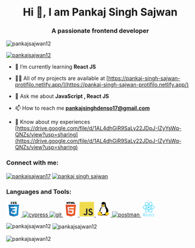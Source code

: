 <h1 align="center">Hi 👋, I am Pankaj Singh Sajwan</h1>
<h3 align="center">A passionate frontend developer</h3>

<p align="left"> <img src="https://komarev.com/ghpvc/?username=pankajsajwan12&label=Profile%20views&color=0e75b6&style=flat" alt="pankajsajwan12" /> </p>

<p align="left"> <a href="https://github.com/ryo-ma/github-profile-trophy"><img src="https://cdn.pixabay.com/photo/2018/06/08/00/48/developer-3461405__340.png" alt="pankajsajwan12" /></a> </p>

- 🌱 I’m currently learning **React JS**

- 👨‍💻 All of my projects are available at [https://pankaj-singh-sajwan-protifilo.netlify.app/](https://pankaj-singh-sajwan-protifilo.netlify.app/)

- 💬 Ask me about **JavaScript , React JS**

- 📫 How to reach me **pankajsinghdenso17@gmail.com**

- 📄 Know about my experiences [https://drive.google.com/file/d/1AL4dhGiR9SaLy22JDpJ-IZyYsWq-QNZs/view?usp=sharing](https://drive.google.com/file/d/1AL4dhGiR9SaLy22JDpJ-IZyYsWq-QNZs/view?usp=sharing)

<h3 align="left">Connect with me:</h3>
<p align="left">
<a href="https://twitter.com/pankajsajwan17" target="blank"><img align="center" src="https://raw.githubusercontent.com/rahuldkjain/github-profile-readme-generator/master/src/images/icons/Social/twitter.svg" alt="pankajsajwan17" height="30" width="40" /></a>
<a href="https://linkedin.com/in/pankaj singh sajwan" target="blank"><img align="center" src="https://raw.githubusercontent.com/rahuldkjain/github-profile-readme-generator/master/src/images/icons/Social/linked-in-alt.svg" alt="pankaj singh sajwan" height="30" width="40" /></a>
</p>

<h3 align="left">Languages and Tools:</h3>
<p align="left"> <a href="https://www.w3schools.com/css/" target="_blank" rel="noreferrer"> <img src="https://raw.githubusercontent.com/devicons/devicon/master/icons/css3/css3-original-wordmark.svg" alt="css3" width="40" height="40"/> </a> <a href="https://www.cypress.io" target="_blank" rel="noreferrer"> <img src="https://raw.githubusercontent.com/simple-icons/simple-icons/6e46ec1fc23b60c8fd0d2f2ff46db82e16dbd75f/icons/cypress.svg" alt="cypress" width="40" height="40"/> </a> <a href="https://git-scm.com/" target="_blank" rel="noreferrer"> <img src="https://www.vectorlogo.zone/logos/git-scm/git-scm-icon.svg" alt="git" width="40" height="40"/> </a> <a href="https://www.w3.org/html/" target="_blank" rel="noreferrer"> <img src="https://raw.githubusercontent.com/devicons/devicon/master/icons/html5/html5-original-wordmark.svg" alt="html5" width="40" height="40"/> </a> <a href="https://developer.mozilla.org/en-US/docs/Web/JavaScript" target="_blank" rel="noreferrer"> <img src="https://raw.githubusercontent.com/devicons/devicon/master/icons/javascript/javascript-original.svg" alt="javascript" width="40" height="40"/> </a> <a href="https://www.linux.org/" target="_blank" rel="noreferrer"> <img src="https://raw.githubusercontent.com/devicons/devicon/master/icons/linux/linux-original.svg" alt="linux" width="40" height="40"/> </a> <a href="https://postman.com" target="_blank" rel="noreferrer"> <img src="https://www.vectorlogo.zone/logos/getpostman/getpostman-icon.svg" alt="postman" width="40" height="40"/> </a> <a href="https://reactjs.org/" target="_blank" rel="noreferrer"> <img src="https://raw.githubusercontent.com/devicons/devicon/master/icons/react/react-original-wordmark.svg" alt="react" width="40" height="40"/> </a> </p>

<p><img align="left" src="https://github-readme-stats.vercel.app/api/top-langs?username=pankajsajwan12&show_icons=true&locale=en&layout=compact" alt="pankajsajwan12" /></p>

<p>&nbsp;<img align="center" src="https://github-readme-stats.vercel.app/api?username=pankajsajwan12&show_icons=true&locale=en" alt="pankajsajwan12" /></p>

<p><img align="center" src="https://github-readme-streak-stats.herokuapp.com/?user=pankajsajwan12&" alt="pankajsajwan12" /></p>
